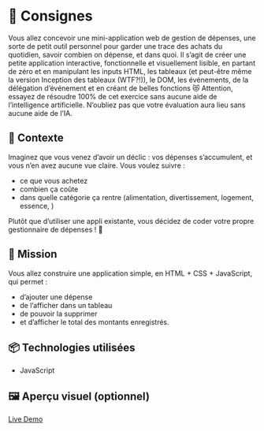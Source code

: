 # 🚀 Consignes

Vous allez concevoir une mini-application web de gestion de dépenses, une sorte de petit outil personnel pour garder une trace des achats du quotidien, savoir combien on dépense, et dans quoi.
Il s’agit de créer une petite application interactive, fonctionnelle et visuellement lisible, en partant de zéro et en manipulant les inputs HTML, les tableaux (et peut-être même la version Inception des tableaux (WTF?!)), le DOM, les événements, de la délégation d’événement et en créant de belles fonctions 😻
Attention, essayez de résoudre 100% de cet exercice sans aucune aide de l’intelligence artificielle. N’oubliez pas que votre évaluation aura lieu sans aucune aide de l’IA.

## 🧠 Contexte
Imaginez que vous venez d’avoir un déclic : vos dépenses s’accumulent, et vous n’en avez aucune vue claire. Vous voulez suivre :
- ce que vous achetez 
- combien ça coûte 
- dans quelle catégorie ça rentre (alimentation, divertissement, logement, essence, )

Plutôt que d’utiliser une appli existante, vous décidez de coder votre propre gestionnaire de dépenses ! 💪

## 💼 Mission
Vous allez construire une application simple, en HTML + CSS + JavaScript, qui permet :

- d’ajouter une dépense
- de l’afficher dans un tableau
- de pouvoir la supprimer
- et d’afficher le total des montants enregistrés.


## 📦 Technologies utilisées

- JavaScript


## 🖼️ Aperçu visuel (optionnel)

[Live Demo](https://ocrzia.github.io/gestion-depenses/)